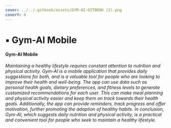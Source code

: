 ```yaml
---
cover: ../../.gitbook/assets/GYM-AI-GITBOOK (2).png
coverY: 0
---
```


# ▪ Gym-AI Mobile

#### Gym-AI Mobile

_Maintaining a healthy lifestyle requires constant attention to nutrition and physical activity. Gym-AI is a mobile application that provides daily suggestions for both, and is a valuable tool for people who are looking to improve their health and well-being. The app can use data such as personal health goals, dietary preferences, and fitness levels to generate customized recommendations for each user. This can make meal planning and physical activity easier and keep them on track towards their health goals. Additionally, the app can provide reminders, track progress and offer motivation, further promoting the adoption of healthy habits. In conclusion, Gym-AI, which suggests daily nutrition and physical activity, is a practical and convenient tool for people who seek to maintain a healthy lifestyle._
